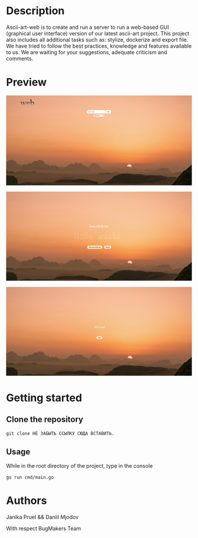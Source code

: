 # Description 
Ascii-art-web is to create and run a server to run a web-based GUI (graphical user interface) version of our latest ascii-art project. This project also includes all additional tasks such as: stylize, dockerize and export file. We have tried to follow the best practices, knowledge and features available to us. We are waiting for your suggestions, adequate criticism and comments.

# Preview

![landing page](./web/screenshots/homePage.png)

![Result page](./web/screenshots/resultPage.png)

![Error page](./web/screenshots/errorPage.png)

# Getting started

## Clone the repository 
```
git clone НЕ ЗАБЫТЬ ССЫЛКУ СЮДА ВСТАВИТЬ. 
```

## Usage 

While in the root directory of the project, type in the console 
```
go run cmd/main.go
```  

# Authors
Janika Pruel && Daniil Mjodov 

With respect
BugMakers Team